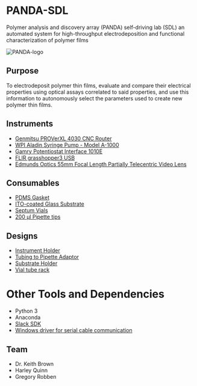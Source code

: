 # PANDA-SDL
Polymer analysis and discovery array (PANDA) self-driving lab (SDL) an automated system for high-throughput electrodeposition and functional characterization of polymer films

![PANDA-logo](https://github.com/erasmus95/PANDA/blob/main/images/PANDA_logo.png)
## Purpose
To electrodeposit polymer thin films, evaluate and compare their electrical properties using optical assays correlated to said properties, and use this information to autonomously select the parameters used to create new polymer thin films.

## Instruments
* [Genmitsu PROVerXL 4030 CNC Router](https://www.sainsmart.com/products/genmitsu-proverxl-4030-cnc-router-with-carveco-maker-subscription)
* [WPI Aladin Syringe Pump - Model A-1000](https://www.wpiinc.com/var-al1000hp-aladdin-single-syringe-pump-high-pressure)
* [Gamry Potentiostat Interface 1010E](https://www.gamry.com/potentiostats/interface-1010e-potentiostat/)
* [FLIR grasshopper3 USB](https://www.flir.com/products/grasshopper3-usb3/)
* [Edmunds Optics 55mm Focal Length Partially Telecentric Video Lens](https://www.edmundoptics.com/p/55mm-focal-length-partially-telecentric-video-lens/10573/)

## Consumables
* [PDMS Gasket](https://cad.onshape.com/documents/8f40aa9641f7f1039e816474/w/adf97a8228dac96fc46992ed/e/9cba4213e4509f8c1b8e8175)
* [ITO-coated Glass Substrate]()
* [Septum Vials](https://www.fishersci.com/shop/products/clear-voa-glass-vials-0-125in-septa/12-100-112)
* [200 µl Pipette tips]()
  
## Designs
* [Instrument Holder](https://cad.onshape.com/documents/c75fe6bc68ee2746309c067f/w/80942d9f5953df01d216df22/e/fce6103128a9bdf7b907dcd4)
* [Tubing to Pipette Adaptor](https://github.com/erasmus95/PANDA-BEAR/blob/main/3d-prints/Adapter_v3_fine.stl)
* [Substrate Holder](https://cad.onshape.com/documents/ccde1516ba2f6a9f288ba4a5/w/6078df451920f962c99dc5d0/e/e23eb57422b3a293c7468839)
* [Vial tube rack](https://github.com/erasmus95/PANDA-BEAR/blob/main/3d-prints/TubeRack_2mLx10_v1_scaled.stl)

# Other Tools and Dependencies
* Python 3
* Anaconda
* [Slack SDK](https://slack.dev/python-slack-sdk/)
* [Windows driver for serial cable communication](https://www.silabs.com/documents/public/software/CP210x_Universal_Windows_Driver.zip)


## Team
* Dr. Keith Brown
* Harley Quinn
* Gregory Robben
